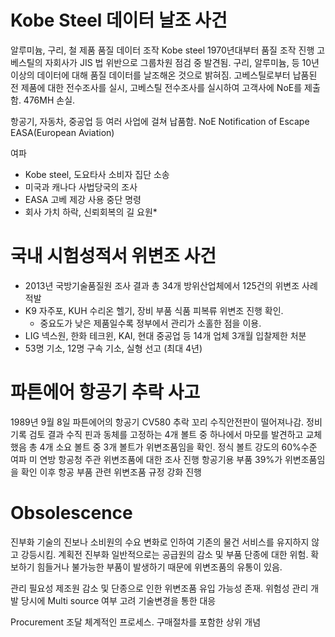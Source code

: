 # Kobe Steel 데이터 날조 사건
알루미늄, 구리, 철 제품 품질 데이터 조작
Kobe steel 1970년대부터 품질 조작 진행
고베스틸의 자회사가 JIS 법 위반으로 그룹차원 점검 중 발견됨. 
구리, 알루미늄, 등 10년 이상의 데이터에 대해 품질 데이터를 날조해온 것으로 밝혀짐. 
고베스틸로부터 납품된 전 제품에 대한 전수조사를 실시, 고베스틸 전수조사를 실시하여 고객사에 NoE를 제출함. 476MH 손실. 

항공기, 자동차, 중공업 등 여러 사업에 걸쳐 납품함. 
NoE Notification of Escape EASA(European Aviation)

여파
* Kobe steel, 도요타사 소비자 집단 소송
* 미국과 캐나다 사법당국의 조사
* EASA 고베 제강 사용 중단 명령
* 회사 가치 하락, 신뢰회복의 길 요원*

# 국내 시험성적서 위변조 사건
* 2013년 국방기술품질원 조사 결과 총 34개 방위산업체에서 125건의 위변조 사례 적발
* K9 자주포, KUH 수리온 헬기, 장비 부품 식품 피복류 위변조 진행 확인. 
	* 중요도가 낮은 제품일수록 정부에서 관리가 소홀한 점을 이용. 
* LIG 넥스원, 한화 테크윈, KAI, 현대 중공업 등 14개 업체 3개월 입찰제한 처분 
* 53명 기소, 12명 구속 기소, 실형 선고 (최대 4년)

# 파튼에어 항공기 추락 사고
1989년 9월 8일 파튼에어의 항공기 CV580 추락
꼬리 수직안전판이 떨어져나감. 
정비 기록 검토 결과 수직 핀과 동체를 고정하는 4개 볼트 중 하나에서 마모를 발견하고 교체했음
총 4개 소요 볼트 중 3개 볼트가 위변조품임을 확인. 
정식 볼트 강도의 60%수준
여파
	미 연방 항공청 주관 위변조품에 대한 조사 진행
	항공기용 부품 39%가 위변조품임을 확인
	이후 항공 부품 관련 위변조품 규정 강화 진행

# Obsolescence
진부화
기술의 진보나 소비원의 수요 변화로 인하여 기존의 물건 서비스를 유지하지 않고 강등시킴. 
계획전 진부화 
	일반적으로는 공급원의 감소 및 부품 단종에 대한 위험. 
	확보하기 힘들거나 불가능한 부품이 발생하기 때문에 위변조품의 유통이 있음. 

관리 필요성
	제조원 감소 및 단종으로 인한 위변조품 유입 가능성 존재. 
위험성 관리
	개발 당시에 Multi source 여부 고려
	기술변경을 통한 대응

Procurement 조달
체계적인 프로세스. 구매절차를 포함한 상위 개념 
